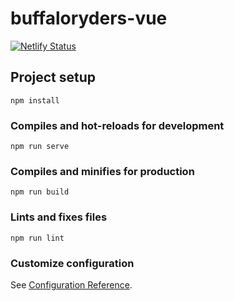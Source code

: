 # buffaloryders-vue
[![Netlify Status](https://api.netlify.com/api/v1/badges/ba2a1be2-2ea8-4c7b-b095-e41eeb4aee45/deploy-status)](https://app.netlify.com/sites/thebuffaloryders/deploys)

## Project setup
```
npm install
```

### Compiles and hot-reloads for development
```
npm run serve
```

### Compiles and minifies for production
```
npm run build
```

### Lints and fixes files
```
npm run lint
```

### Customize configuration
See [Configuration Reference](https://cli.vuejs.org/config/).
